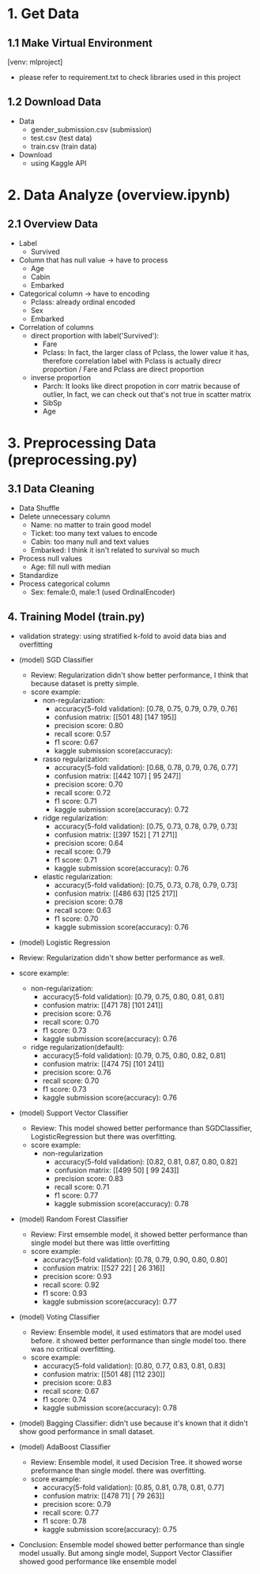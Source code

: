 # 1. Get Data

## 1.1 Make Virtual Environment
[venv: mlproject]
- please refer to requirement.txt to check libraries used in this project

## 1.2 Download Data
- Data
    - gender_submission.csv (submission)
    - test.csv (test data)
    - train.csv (train data)
- Download
    - using Kaggle API


# 2. Data Analyze (overview.ipynb)

## 2.1 Overview Data
- Label
    - Survived
- Column that has null value -> have to process
    - Age
    - Cabin
    - Embarked
- Categorical column -> have to encoding
    - Pclass: already ordinal encoded
    - Sex
    - Embarked
- Correlation of columns
    - direct proportion with label('Survived'):
        - Fare
        - Pclass: In fact, the larger class of Pclass, the lower value it has, therefore correlation label with Pclass is actually direcr proportion / Fare and Pclass are direct proportion
    - inverse proportion
        - Parch: It looks like direct propotion in corr matrix because of outlier, In fact, we can check out that's not true in scatter matrix
        - SibSp
        - Age


# 3. Preprocessing Data (preprocessing.py)

## 3.1 Data Cleaning
- Data Shuffle
- Delete unnecessary column
    - Name: no matter to train good model
    - Ticket: too many text values to encode
    - Cabin: too many null and text values
    - Embarked: I think it isn't related to survival so much
- Process null values
    - Age: fill null with median
- Standardize
- Process categorical column
    - Sex: female:0, male:1 (used OrdinalEncoder)


## 4. Training Model (train.py)

- validation strategy: using stratified k-fold to avoid data bias and overfitting

- (model) SGD Classifier
    - Review: Regularization didn't show better performance, I think that because dataset is pretty simple. 
    - score example:
        - non-regularization:
            - accuracy(5-fold validation): [0.78, 0.75, 0.79, 0.79, 0.76]
            - confusion matrix: [[501  48]
                                [147 195]]
            - precision score: 0.80
            - recall score: 0.57
            - f1 score: 0.67
            - kaggle submission score(accuracy):
        - rasso regularization:
            - accuracy(5-fold validation): [0.68, 0.78, 0.79, 0.76, 0.77]
            - confusion matrix: [[442 107]
                                [ 95 247]]
            - precision score: 0.70
            - recall score: 0.72
            - f1 score: 0.71
            - kaggle submission score(accuracy): 0.72
        - ridge regularization:
            - accuracy(5-fold validation): [0.75, 0.73, 0.78, 0.79, 0.73]
            - confusion matrix: [[397 152]
                                [ 71 271]]
            - precision score: 0.64
            - recall score: 0.79
            - f1 score: 0.71
            - kaggle submission score(accuracy): 0.76
        - elastic regularization:
            - accuracy(5-fold validation): [0.75, 0.73, 0.78, 0.79, 0.73]
            - confusion matrix: [[486  63]
                                [125 217]]
            - precision score: 0.78
            - recall score: 0.63
            - f1 score: 0.70
            - kaggle submission score(accuracy): 0.76

- (model) Logistic Regression
- Review: Regularization didn't show better performance as well.
- score example:
    - non-regularization:
        - accuracy(5-fold validation): [0.79, 0.75, 0.80, 0.81, 0.81]
        - confusion matrix: [[471  78]
                            [101 241]]
        - precision score: 0.76
        - recall score: 0.70
        - f1 score: 0.73
        - kaggle submission score(accuracy): 0.76
    - ridge regularization(default):
        - accuracy(5-fold validation): [0.79, 0.75, 0.80, 0.82, 0.81]
        - confusion matrix: [[474 75]
                            [101 241]]
        - precision score: 0.76
        - recall score: 0.70
        - f1 score: 0.73
        - kaggle submission score(accuracy): 0.76

- (model) Support Vector Classifier
    - Review: This model showed better performance than SGDClassifier, LogisticRegression but there was overfitting.
    - score example:
        - non-regularization
            - accuracy(5-fold validation): [0.82, 0.81, 0.87, 0.80, 0.82]
            - confusion matrix: [[499  50]
                                [ 99 243]]
            - precision score: 0.83
            - recall score: 0.71
            - f1 score: 0.77
            - kaggle submission score(accuracy): 0.78

- (model) Random Forest Classifier
    - Review: First emsemble model, it showed better performance than single model but there was little overfitting
    - score example:
        - accuracy(5-fold validation): [0.78, 0.79, 0.90, 0.80, 0.80]
        - confusion matrix: [[527  22]
                            [ 26 316]]
        - precision score: 0.93
        - recall score: 0.92
        - f1 score: 0.93
        - kaggle submission score(accuracy): 0.77

- (model) Voting Classifier
    - Review: Ensemble model, it used estimators that are model used before. it showed better performance than single model too. there was no critical overfitting.
    - score example:
        - accuracy(5-fold validation): [0.80, 0.77, 0.83, 0.81, 0.83]
        - confusion matrix: [[501  48]
                            [112 230]]
        - precision score: 0.83
        - recall score: 0.67
        - f1 score: 0.74
        - kaggle submission score(accuracy): 0.78

- (model) Bagging Classifier: didn't use because it's known that it didn't show good performance in small dataset.

- (model) AdaBoost Classifier
    - Review: Ensemble model, it used Decision Tree. it showed worse preformance than single model. there was overfitting.
    - score example:
        - accuracy(5-fold validation): [0.85, 0.81, 0.78, 0.81, 0.77]
        - confusion matrix: [[478  71]
                            [ 79 263]]
        - precision score: 0.79
        - recall score: 0.77
        - f1 score: 0.78
        - kaggle submission score(accuracy): 0.75

- Conclusion: Ensemble model showed better performance than single model usually. But among single model, Support Vector Classifier showed good performance like ensemble model